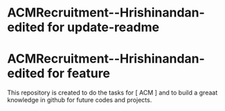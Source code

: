 
# ACMRecruitment--Hrishinandan- edited for update-readme
# ACMRecruitment--Hrishinandan- edited for feature

This repository is created to do the tasks for [ ACM ] and to build a greaat knowledge in github for future codes and projects.
